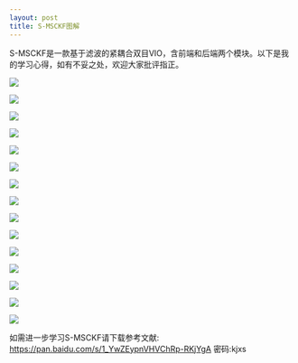 ```yaml
---
layout: post
title: S-MSCKF图解
---
```


S-MSCKF是一款基于滤波的紧耦合双目VIO，含前端和后端两个模块。以下是我的学习心得，如有不妥之处，欢迎大家批评指正。

![](/images/S-MSCKF/S-MSCKF图解.001.jpeg)

![](/images/S-MSCKF/S-MSCKF图解.002.jpeg)

![](/images/S-MSCKF/S-MSCKF图解.003.jpeg)

![](/images/S-MSCKF/S-MSCKF图解.004.jpeg)

![](/images/S-MSCKF/S-MSCKF图解.005.jpeg)

![](/images/S-MSCKF/S-MSCKF图解.006.jpeg)

![](/images/S-MSCKF/S-MSCKF图解.007.jpeg)

![](/images/S-MSCKF/S-MSCKF图解.008.jpeg)

![](/images/S-MSCKF/S-MSCKF图解.009.jpeg)

![](/images/S-MSCKF/S-MSCKF图解.010.jpeg)

![](/images/S-MSCKF/S-MSCKF图解.011.jpeg)

![](/images/S-MSCKF/S-MSCKF图解.012.jpeg)

![](/images/S-MSCKF/S-MSCKF图解.013.jpeg)

![](/images/S-MSCKF/S-MSCKF图解.014.jpeg)

![](/images/S-MSCKF/S-MSCKF图解.015.jpeg)

如需进一步学习S-MSCKF请下载参考文献: https://pan.baidu.com/s/1_YwZEypnVHVChRp-RKjYgA  密码:kjxs